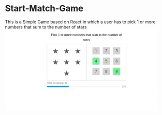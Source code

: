 # Start-Match-Game
This is a Simple Game based on React in which a user has to  pick 1 or more numbers that sum to the number of stars
![Star Match](/Star.png)